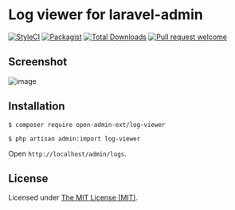 Log viewer for laravel-admin
============================

[![StyleCI](https://styleci.io/repos/491059283/shield?branch=master)](https://styleci.io/repos/491059283)
[![Packagist](https://img.shields.io/github/license/open-admin-org/log-viewer.svg?style=flat-square&color=brightgreen)](https://packagist.org/packages/open-admin-ext/log-viewer)
[![Total Downloads](https://img.shields.io/packagist/dt/open-admin-ext/log-viewer.svg?style=flat-square)](https://packagist.org/packages/open-admin-ext/log-viewer)
[![Pull request welcome](https://img.shields.io/badge/pr-welcome-green.svg?style=flat-square&color=brightgreen)]()

## Screenshot

![image](https://user-images.githubusercontent.com/86517067/167827896-7a426d57-ee14-48a3-83e2-eae434d090e0.png)


## Installation

```
$ composer require open-admin-ext/log-viewer

$ php artisan admin:import log-viewer
```

Open `http://localhost/admin/logs`.

License
------------
Licensed under [The MIT License (MIT)](LICENSE).
